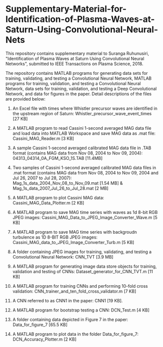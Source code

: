 # Supplementary-Material-for-Identification-of-Plasma-Waves-at-Saturn-Using-Convolutional-Neural-Nets
This repository contains supplementary material to Suranga Ruhunusiri, "Identification of Plasma Waves at Saturn Using Convolutional Neural Networks", submitted to IEEE Transactions on Plasma Science, 2018.

The repository contains MATLAB programs for generating data sets for training, validating, and testing a Convolutional Neural Network, 
MATLAB programs for training, validation, and testing a Convolutional Neural Network, data sets for training, validation, and testing a Deep Convolutional Network, and data for figures in the paper. Detail descriptions of the files are provided below:

1. An Excel file with times where Whistler precursor waves are identified in the upstream region of Saturn: 
   Whistler_precursor_wave_event_times [27 KB]

2. A MATLAB program to read Cassini 1-second averaged MAG data file and load data into MATLAB Workspace and 
   save MAG data as .mat file: Cassini_MAG_Reader.m [3 KB]

3. A sample Cassini 1-second averaged calibrated MAG data file in .TAB format 
   (contains MAG data from Nov 08, 2004 to Nov 09, 2004): 04313_04314_0A_FGM_KSO_1S.TAB [11.4MB]

4. Two samples of Cassini 1-second averaged calibrated MAG data files in .mat format 
   (contains MAG data from Nov 08, 2004 to Nov 09, 2004 and Jul 26, 2007 to Jul 28, 2007): 
   Mag_1s_data_2004_Nov_08_to_Nov_09.mat [1.54 MB] & Mag_1s_data_2007_Jul_26_to_Jul_28.mat [2 MB]

5. A MATLAB program to plot Cassini MAG data: Cassini_MAG_Data_Plotter.m [2 KB]

6. A MATLAB program to save MAG time series with waves as 1d 8-bit RGB JPEG images: Cassini_MAG_Data_to_JPEG_Image_Converter_Wave.m [5 KB]

7. A MATLAB program to save MAG time series with backgroudn turbulence as 1D 8-BIT RGB JPEG images:  
   Cassini_MAG_data_to_JPEG_Image_Converter_Turb.m [5 KB]

8. A folder containing JPEG images for training, validating, and testing a Convolutional Neural Network: CNN_TVT [3.9 MB]

9. A MATLAB program for generating image data store objects for training, validation and testing of CNNs: 
    Dataset_generator_for_CNN_TVT.m [11 KB]

10. A MATLAB program for training CNNs and performing 10-fold cross validation: CNN_trainer_and_ten_fold_cross_validator.m [7 KB]  
 
11. A CNN referred to as CNN1 in the paper: CNN1 [19 KB].

11. A MATLAB program for bootstrap testing a CNN: DCN_Test.m [4 KB]

18. A folder containing data depicted in Figure 7 in the paper: Data_for_figure_7 [65.5 KB]

19. A MATLAB program to plot data in the folder Data_for_figure_7: DCN_Accuracy_Plotter.m [2 KB]
